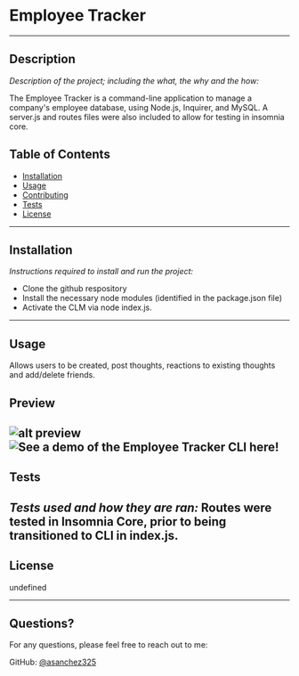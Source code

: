 # Employee Tracker
---

## Description 

*Description of the project; including the what, the why and the how:* 

 The Employee Tracker is a command-line application to manage a company's employee database, using Node.js, Inquirer, and MySQL. A server.js and routes files were also included to allow for testing in insomnia core.

## Table of Contents
* [Installation](#installation)
* [Usage](#usage)
* [Contributing](#contributing)
* [Tests](#tests)
* [License](#license)
---

## Installation

*Instructions required to install and run the project:*

* Clone the github respository
* Install the necessary node modules (identified in the package.json file)
* Activate the CLM via node index.js.

---

## Usage 

Allows users to be created, post thoughts, reactions to existing thoughts and add/delete friends.

## Preview
![alt preview](assets/Capture1.gif) <br/>
![See a demo of the Employee Tracker CLI here!](https://drive.google.com/file/d/1i-Mt_4MIwM_CDdTlyVp9JXtpUpwGqnyc/view)
---

## Tests

*Tests used and how they are ran:*
Routes were tested in Insomnia Core, prior to being transitioned to CLI in index.js.
---

## License

undefined

---

## Questions?

For any questions, please feel free to reach out to me:

GitHub: [@asanchez325](https://api.github.com/users/asanchez325)